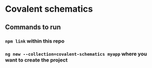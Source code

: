 # Covalent schematics

## Commands to run
### `npm link` within this repo
### `ng new --collection=covalent-schematics myapp` where you want to create the project
